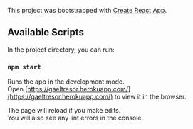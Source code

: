 This project was bootstrapped with [Create React App](https://github.com/facebook/create-react-app).

## Available Scripts

In the project directory, you can run:

### `npm start`

Runs the app in the development mode.<br />
Open [https://gaeltresor.herokuapp.com/](https://gaeltresor.herokuapp.com/) to view it in the browser.

The page will reload if you make edits.<br />
You will also see any lint errors in the console.


